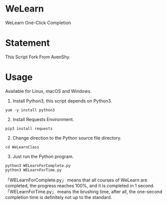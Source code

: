 # WeLearn
WeLearn One-Click Completion

# Statement
This Script Fork From AvenShy.

# Usage
Available for Linux, macOS and Windows.

1. Install Python3, this script depends on Python3.
~~~
yum -y install python3
~~~
2. Install Requests Environment.
~~~
pip3 install requests
~~~
2. Change direction to the Python source file directory.
~~~
cd WeLearnClass
~~~
3. Just run the Python program.
~~~
python3 WELearnForComplete.py
python3 WELearnForTime.py
~~~
「WELearnForComplete.py」 means that all courses of WeLearn are completed, the progress reaches 100%, and it is completed in 1 second. 「WELearnForTime.py」 means the brushing time, after all, the one-second completion time is definitely not up to the standard.
